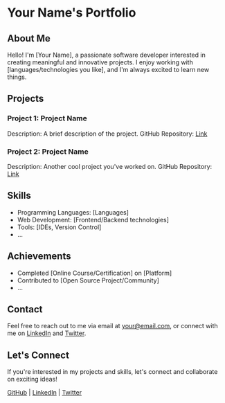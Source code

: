 # Your Name's Portfolio

## About Me

Hello! I'm [Your Name], a passionate software developer interested in creating meaningful and innovative projects. I enjoy working with [languages/technologies you like], and I'm always excited to learn new things.

## Projects

### Project 1: Project Name
Description: A brief description of the project.
GitHub Repository: [Link](https://github.com/yourusername/project1)

### Project 2: Project Name
Description: Another cool project you've worked on.
GitHub Repository: [Link](https://github.com/yourusername/project2)

## Skills

- Programming Languages: [Languages]
- Web Development: [Frontend/Backend technologies]
- Tools: [IDEs, Version Control]
- ...

## Achievements

- Completed [Online Course/Certification] on [Platform]
- Contributed to [Open Source Project/Community]
- ...

## Contact

Feel free to reach out to me via email at [your@email.com](mailto:your@email.com), or connect with me on [LinkedIn](https://www.linkedin.com/in/yourusername/) and [Twitter](https://twitter.com/yourusername).

## Let's Connect

If you're interested in my projects and skills, let's connect and collaborate on exciting ideas!

[GitHub](https://github.com/yourusername) | [LinkedIn](https://www.linkedin.com/in/yourusername) | [Twitter](https://twitter.com/yourusername)
